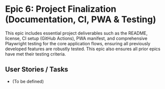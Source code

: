 # Epic 6: Project Finalization (Documentation, CI, PWA & Testing)

This epic includes essential project deliverables such as the README, license, CI setup (GitHub Actions), PWA manifest, and comprehensive Playwright testing for the core application flows, ensuring all previously developed features are robustly tested. This epic also ensures all prior epics have met their testing criteria.

## User Stories / Tasks

- (To be defined) 